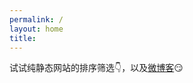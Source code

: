 ```yaml
---
permalink: /
layout: home
title: 
---
```


<style>
.home-content {
    color: #828282;
    border-left: 4px solid #e8e8e8;
    padding-left: 15px;
}
</style>

试试纯静态网站的排序筛选👇，以及[微博客](/tweet)😏
